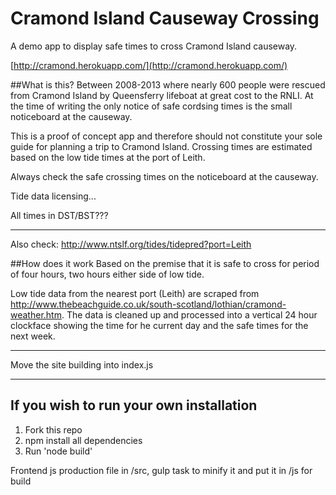 # Cramond Island Causeway Crossing
A demo app to display safe times to cross Cramond Island causeway.

[http://cramond.herokuapp.com/](http://cramond.herokuapp.com/)


##What is this?
Between 2008-2013 where nearly 600 people were rescued from Cramond Island by Queensferry lifeboat at great cost to the RNLI. At the time of writing the only notice of safe cordsing times is the small noticeboard at the causeway.

This is a proof of concept app and therefore should not constitute your sole guide for planning a trip to Cramond Island. Crossing times are estimated based on the low tide times at the port of Leith. 

Always check the safe crossing times on the noticeboard at the causeway.



Tide data licensing...

All times in DST/BST???

***
Also check: http://www.ntslf.org/tides/tidepred?port=Leith

##How does it work
Based on the premise that it is safe to cross for period of four hours, two hours either side of low tide. 

Low tide data from the nearest port (Leith) are scraped from http://www.thebeachguide.co.uk/south-scotland/lothian/cramond-weather.htm. The data is cleaned up and processed into a vertical 24 hour clockface showing the time for he current day and the safe times for the next week.

*****
Move the site building into index.js
****





## If you wish to run your own installation
1. Fork this repo
2. npm install all dependencies
3. Run 'node build'

Frontend js production file in /src, gulp task to minify it and put it in /js for build

